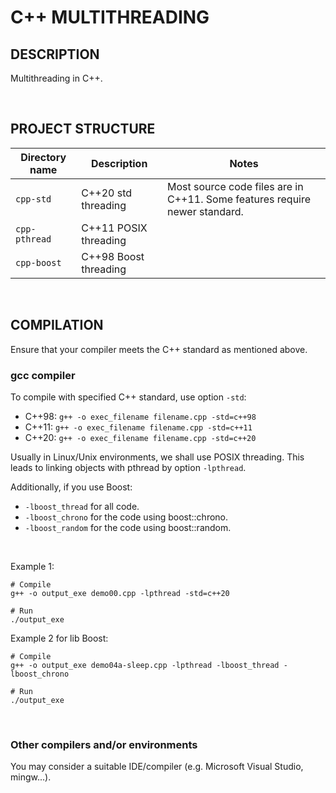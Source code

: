 # C++ MULTITHREADING

## DESCRIPTION

Multithreading in C++.

&nbsp;

## PROJECT STRUCTURE

| Directory name | Description           | Notes |
| -------------- | --------------------- | ----- |
| `cpp-std`      | C++20 std threading   | Most source code files are in C++11. Some features require newer standard. |
| `cpp-pthread`  | C++11 POSIX threading |       |
| `cpp-boost`    | C++98 Boost threading |       |

&nbsp;

## COMPILATION

Ensure that your compiler meets the C++ standard as mentioned above.

### gcc compiler

To compile with specified C++ standard, use option `-std`:

- C++98: `g++ -o exec_filename filename.cpp -std=c++98`
- C++11: `g++ -o exec_filename filename.cpp -std=c++11`
- C++20: `g++ -o exec_filename filename.cpp -std=c++20`

Usually in Linux/Unix environments, we shall use POSIX threading. This leads to linking objects with pthread by option `-lpthread`.

Additionally, if you use Boost:

- `-lboost_thread` for all code.
- `-lboost_chrono` for the code using boost::chrono.
- `-lboost_random` for the code using boost::random.

&nbsp;

Example 1:

```shell
# Compile
g++ -o output_exe demo00.cpp -lpthread -std=c++20

# Run
./output_exe
```

Example 2 for lib Boost:

```shell
# Compile
g++ -o output_exe demo04a-sleep.cpp -lpthread -lboost_thread -lboost_chrono

# Run
./output_exe
```

&nbsp;

### Other compilers and/or environments

You may consider a suitable IDE/compiler (e.g. Microsoft Visual Studio, mingw...).
